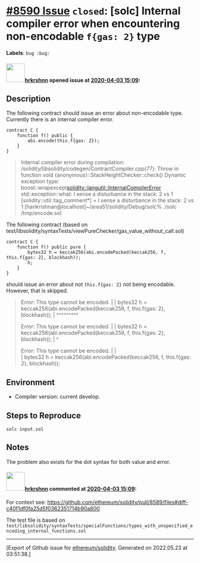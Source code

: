 # [\#8590 Issue](https://github.com/ethereum/solidity/issues/8590) `closed`: [solc] Internal compiler error when encountering non-encodable `f{gas: 2}` type
**Labels**: `bug :bug:`


#### <img src="https://avatars.githubusercontent.com/u/13174375?u=52d702cb6bec53b561afa293cf9cd53ef7a63924&v=4" width="50">[hrkrshnn](https://github.com/hrkrshnn) opened issue at [2020-04-03 15:09](https://github.com/ethereum/solidity/issues/8590):

## Description
The following contract should issue an error about non-encodable type. Currently there is an internal compiler error.
```
contract C {
    function f() public {
		abi.encode(this.f{gas: 2});
    }
}
```

> Internal compiler error during compilation:
> /solidity/libsolidity/codegen/ContractCompiler.cpp(77): Throw in function void {anonymous}::StackHeightChecker::check()
> Dynamic exception type: boost::wrapexcept<solidity::langutil::InternalCompilerError>
> std::exception::what: I sense a disturbance in the stack: 2 vs 1
> [solidity::util::tag_comment*] = I sense a disturbance in the stack: 2 vs 1
> [harikrishnan@localhost]~/area51/solidity/Debug/solc% ./solc /tmp/encode.sol

The following contract (based on test/libsolidity/syntaxTests/viewPureChecker/gas_value_without_call.sol)

```
contract C {
    function f() public pure {
        bytes32 h = keccak256(abi.encodePacked(keccak256, f, this.f{gas: 2}, blockhash));
        h;
    }
}
```

should issue an error about not `this.f{gas: 2}` not being encodable. However, that is skipped.

> Error: This type cannot be encoded.
>   |
>   |         bytes32 h = keccak256(abi.encodePacked(keccak256, f, this.f{gas: 2}, blockhash));
>   |                                                ^^^^^^^^^
> 
> Error: This type cannot be encoded.
>   |
>   |         bytes32 h = keccak256(abi.encodePacked(keccak256, f, this.f{gas: 2}, blockhash));
>   |                                                           ^
> 
> Error: This type cannot be encoded.
>   |
>   |       
>   | bytes32 h = keccak256(abi.encodePacked(keccak256, f, this.f{gas: 2}, blockhash));

## Environment

- Compiler version: current develop.
## Steps to Reproduce

`solc input.sol`

## Notes

The problem also exists for the dot syntax for both value and error.



#### <img src="https://avatars.githubusercontent.com/u/13174375?u=52d702cb6bec53b561afa293cf9cd53ef7a63924&v=4" width="50">[hrkrshnn](https://github.com/hrkrshnn) commented at [2020-04-03 15:09](https://github.com/ethereum/solidity/issues/8590#issuecomment-608498503):

For context see: https://github.com/ethereum/solidity/pull/8589/files#diff-c40f1df0fa25d5f0362351714b90a800

The test file is based on `test/libsolidity/syntaxTests/specialFunctions/types_with_unspecified_encoding_internal_functions.sol`


-------------------------------------------------------------------------------



[Export of Github issue for [ethereum/solidity](https://github.com/ethereum/solidity). Generated on 2022.05.23 at 03:51:38.]
